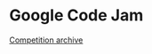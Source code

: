 # Google Code Jam

[Competition archive](https://codingcompetitions.withgoogle.com/codejam/archive)

